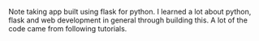 Note taking app built using flask for python. I learned a lot about python, flask and web development in general through building this. A lot of the code came from following tutorials.